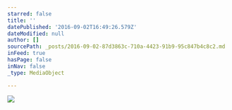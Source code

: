 ```yaml
---
starred: false
title: ''
datePublished: '2016-09-02T16:49:26.579Z'
dateModified: null
author: []
sourcePath: _posts/2016-09-02-87d3863c-710a-4423-91b9-95c847b4c8c2.md
inFeed: true
hasPage: false
inNav: false
_type: MediaObject

---
```

![](https://the-grid-user-content.s3-us-west-2.amazonaws.com/41155664-55d4-4cd6-a4f3-4fbd36ed8851.jpg)